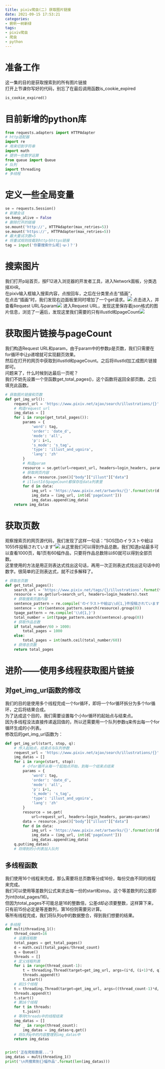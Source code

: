 ```yaml
---
title: pixiv爬虫(二) 获取图片链接
date: 2021-09-15 17:53:21
categories:
- 俯听一树新绿
tags:
- pixiv爬虫
- 爬虫
- python
---
```

# 准备工作  
这一集的目的是获取搜索到的所有图片链接  
打开上节课你写好的代码，别忘了在最后调用函数is_cookie_expired
```python
is_cookie_expired()
```
<!-- more -->
# 目前新增的python库
```python
from requests.adapters import HTTPAdapter
# http适配器
import re
# 用来切割字符串
import math
# 提供一些数学运算
from queue import Queue
# 队列
import threading
# 多线程
```
# 定义一些全局变量
```python
se = requests.Session()
# 新建会话
se.keep_alive = False
# 删除打开的链接
se.mount('http://', HTTPAdapter(max_retries=5))
se.mount('https://', HTTPAdapter(max_retries=5))
# 最大重试次数=5
# 将重试规则挂载到http与https链接
tag = input('你要搜索什么呢|･ω･)？')
```
# 搜索图片
我们打开p站首页，按F12进入浏览器的开发者工具，进入Network面板，分类选择XHR。  
在pixiv输入框输入搜索内容，点按回车，之后在分类里点击“插画”，  
在点击“插画”时，我们发现右边面板里同时增加了一个get请求。![](search.png)
点击进入，并查看Request URL与param![](request.png)
进入Request URL，发现这里保存着json格式的图片信息，浏览了一遍后，发现这里我们需要的只有illustId和pageCount![](json.png)
# 获取图片链接与pageCount
我们构造Request URL和param，由于param中的参数p是页数，我们只需要在for循环中让p递增就可实现翻页效果。  
然后在打开的网页中获取到illustId和pageCount。之后将illustId加工成图片链接即可。  
问题来了，什么时候到达最后一页呢？  
我们不妨先设置一个空函数get_total_pages()，这个函数将返回全部页数。之后填充此函数。  
```python
# 获取图片链接和页数
def get_img_url():
    request_url = 'https://www.pixiv.net/ajax/search/illustrations/{}'.format(tag)
    # 构造request url
    img_datas = []
    for i in range(get_total_pages()):
        params = {
            'word': tag,
            'order': 'date_d',
            'mode': 'all',
            'p': i+1,
            's_mode': 's_tag',
            'type': 'illust_and_ugoira',
            'lang': 'zh'
        }
        # 构造param
        resource = se.get(url=request_url, headers=login_headers, params=params)
        # 获取网页内容
        data = resource.json()["body"]["illust"]["data"]
        # illustId与pageCount都保存在data列表里
        for d in data:
            img_url = 'https://www.pixiv.net/artworks/{}'.format(str(d['illustId']))
            img_data = (img_url, int(d['pageCount']))
            img_datas.append(img_data)
    return img_datas
```
# 获取页数
观察搜索页的网页源代码，我们发现了这样一句话：“SOS団のイラストや絵は1055件投稿されています”![](total.png)
从这里我们可以得到作品总数。我们知道p站最多可以查看1000页，每1页有60幅作品，只要将作品总数除以60就可以得到全部页数。  
这里使用的方法是用正则表达式找出这句话，再用一次正则表达式找出这句话中的数字。很简单的正则表达式，就不过多解释了。  
```python
# 获取总页数
def get_total_pages():
    search_url = 'https://www.pixiv.net/tags/{}/illustrations'.format(tag)
    resource = se.get(url=search_url, headers=login_headers).text
    # 获取搜索页面内容
    sentence_pattern = re.compile('のイラストや絵は\\d{1,}件投稿されています')
    sentence = str(sentence_pattern.search(resource).group(0))
    tpage_pattern = re.compile('\\d{1,}')
    total_number = int(tpage_pattern.search(sentence).group(0))
    # 获取作品总数
    if total_number/60 > 1000:
        total_pages = 1000
    else:
        total_pages = int(math.ceil(total_number/60))
    # 获得总页数
    return total_pages
```
# 进阶——使用多线程获取图片链接
## 对get_img_url函数的修改
我们的目的是使用多个线程完成一个for循环，即将一个for循环拆分为多个for循环，之后将结果合成。  
为了达成这个目的，我们需要设置每个小for循环的起始点与结束点。  
因为多线程没法直接传递返回值的，所以还需要用一个队列参数q来传出每一个for循环生成的小列表。  
修改后的get_img_url函数为：
```python
def get_img_url(start, stop, q):
    # 传入起始点，结束点与队列参数
    request_url = 'https://www.pixiv.net/ajax/search/illustrations/{}'.format(tag)
    img_datas = []
    for i in range(start, stop):
        # 小for循环从每一个起始点开始，到每一个结束点结束
        params = {
            'word': tag,
            'order': 'date_d',
            'mode': 'all',
            'p': i+1,
            's_mode': 's_tag',
            'type': 'illust_and_ugoira',
            'lang': 'zh'
        }
        resource = se.get(
            url=request_url, headers=login_headers, params=params)
        data = resource.json()["body"]["illust"]["data"]
        for d in data:
            img_url = 'https://www.pixiv.net/artworks/{}'.format(str(d['illustId']))
            img_data = (img_url, int(d['pageCount']))
            img_datas.append(img_data)
    q.put(img_datas)
    # 将得到的小列表加入队列
```
## 多线程函数
我们使用16个线程来完成，那么需要将总页数等分成16份，每份交由不同的线程来完成。  
我们可以使用等差数列公式来求出每一份的start和stop。这个等差数列的公差即为int(total_pages/16)。  
但因为total_pages不可能总是16的整数倍，公差d却必须要整数，这样算下来，只有前15份必定是等差数列，第16份则需要另计算。  
等所有线程完成，我们将队列q中的数据整合，得到我们想要的结果。
```python
# 多线程
def multithreading_1():
    thread_count=16
    # 设置线程数
    total_pages = get_total_pages()
    d = math.ceil(total_pages/thread_count)
    q = Queue()
    threads = []
    # 定义线程列表
    for i in range(thread_count-1):
        t = threading.Thread(target=get_img_url, args=(i*d, (i+1)*d, q))
        threads.append(t)
        t.start()
    # 前15个线程
    t = threading.Thread(target=get_img_url, args=((thread_count-1)*d, total_pages, q))
    threads.append(t)
    t.start()
    # 第16个线程
    for t in threads:
        t.join()
    # 等待threads中的线程结束
    img_datas = []
    for _ in range(thread_count):
        img_datas = img_datas+q.get()
    # 将队列q中的内容整理到img_datas中
    return img_datas


print('正在爬取数据...')
img_datas = multithreading_1()
print('\n共搜索到{}幅作品'.format(len(img_datas)))
```

